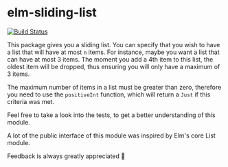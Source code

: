# elm-sliding-list

[![Build Status](https://travis-ci.org/fdbeirao/elm-sliding-list.svg?branch=master)](https://travis-ci.org/fdbeirao/elm-sliding-list)

This package gives you a sliding list. You can specify that you wish to have a list
that will have at most `n` items. For instance, maybe you want a list that can have
at most 3 items. The moment you add a 4th item to this list, the oldest item will be
dropped, thus ensuring you will only have a maximum of 3 items.

The maximum number of items in a list must be greater than zero, therefore you need
to use the `positiveInt` function, which will return a `Just` if this criteria was
met.

Feel free to take a look into the tests, to get a better understanding of this module.

A lot of the public interface of this module was inspired by Elm's core List module.

Feedback is always greatly appreciated 🙂